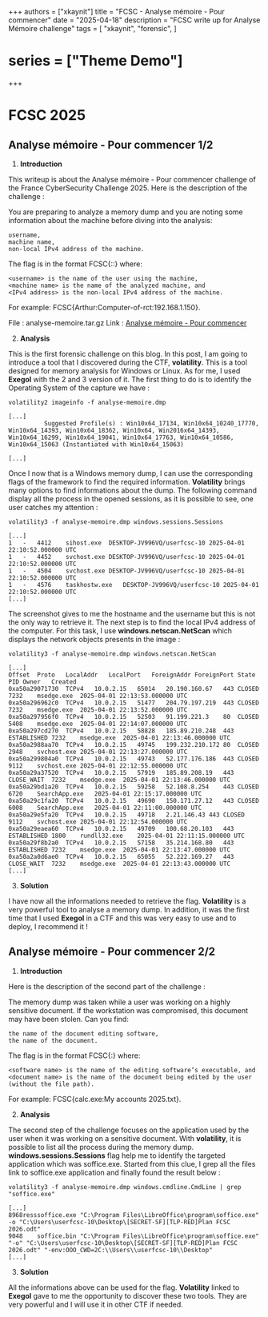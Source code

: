 +++
authors = ["xkaynit"]
title = "FCSC - Analyse mémoire - Pour commencer"
date = "2025-04-18"
description = "FCSC write up for Analyse Mémoire challenge"
tags = [
    "xkaynit",
    "forensic",
]
# series = ["Theme Demo"]
+++

# FCSC 2025
## Analyse mémoire - Pour commencer 1/2

1. **Introduction**

This writeup is about the Analyse mémoire - Pour commencer challenge of the France CyberSecurity Challenge 2025. Here is the description of the challenge :

You are preparing to analyze a memory dump and you are noting some information about the machine before diving into the analysis:

    username,
    machine name,
    non-local IPv4 address of the machine.

The flag is in the format FCSC{<username>:<machine name>:<IPv4 address>} where:

    <username> is the name of the user using the machine,
    <machine name> is the name of the analyzed machine, and
    <IPv4 address> is the non-local IPv4 address of the machine.

For example: FCSC{Arthur:Computer-of-rct:192.168.1.150}.

File : analyse-memoire.tar.gz
Link : [Analyse mémoire - Pour commencer](https://hackropole.fr/fr/challenges/forensics/fcsc2025-forensics-analyse-memoire-1/)

2. **Analysis**

This is the first forensic challenge on this blog. In this post, I am going to introduce a tool that I discovered during the CTF, **volatility**. This is a tool designed for memory analysis for Windows or Linux. As for me, I used **Exegol** with the 2 and 3 version of it. The first thing to do is to identify the Operating System of the capture we have :

```
volatility2 imageinfo -f analyse-memoire.dmp

[...]
          Suggested Profile(s) : Win10x64_17134, Win10x64_10240_17770, Win10x64_14393, Win10x64_18362, Win10x64, Win2016x64_14393, Win10x64_16299, Win10x64_19041, Win10x64_17763, Win10x64_10586, Win10x64_15063 (Instantiated with Win10x64_15063)

[...]
```

Once I now that is a Windows memory dump, I can use the corresponding flags of the framework to find the required information. **Volatility** brings many options to find informations about the dump. The following command display all the process in the opened sessions, as it is possible to see, one user catches my attention :

```
volatility3 -f analyse-memoire.dmp windows.sessions.Sessions

[...]
1	-	4412	sihost.exe	DESKTOP-JV996VQ/userfcsc-10	2025-04-01 22:10:52.000000 UTC
1	-	4452	svchost.exe	DESKTOP-JV996VQ/userfcsc-10	2025-04-01 22:10:52.000000 UTC
1	-	4504	svchost.exe	DESKTOP-JV996VQ/userfcsc-10	2025-04-01 22:10:52.000000 UTC
1	-	4576	taskhostw.exe	DESKTOP-JV996VQ/userfcsc-10	2025-04-01 22:10:52.000000 UTC
[...]
```

The screenshot gives to me the hostname and the username but this is not the only way to retrieve it. The next step is to find the local IPv4 address of the computer. For this task, I use **windows.netscan.NetScan** which displays the network objects presents in the image :

```
volatility3 -f analyse-memoire.dmp windows.netscan.NetScan

[...]
Offset	Proto	LocalAddr	LocalPort	ForeignAddr	ForeignPort	State	PID	Owner	Created
0xa50a29071730	TCPv4	10.0.2.15	65014	20.190.160.67	443	CLOSED	7232	msedge.exe	2025-04-01 22:13:53.000000 UTC
0xa50a296962c0	TCPv4	10.0.2.15	51477	204.79.197.219	443	CLOSED	7232	msedge.exe	2025-04-01 22:13:52.000000 UTC
0xa50a297956f0	TCPv4	10.0.2.15	52503	91.199.221.3	80	CLOSED	5408	msedge.exe	2025-04-01 22:14:07.000000 UTC
0xa50a297cd270	TCPv4	10.0.2.15	58828	185.89.210.248	443	ESTABLISHED	7232	msedge.exe	2025-04-01 22:13:46.000000 UTC
0xa50a2988aa70	TCPv4	10.0.2.15	49745	199.232.210.172	80	CLOSED	2948	svchost.exe	2025-04-01 22:13:27.000000 UTC
0xa50a299804a0	TCPv4	10.0.2.15	49743	52.177.176.186	443	CLOSED	9112	svchost.exe	2025-04-01 22:12:55.000000 UTC
0xa50a29a37520	TCPv4	10.0.2.15	57919	185.89.208.19	443	CLOSE_WAIT	7232	msedge.exe	2025-04-01 22:13:46.000000 UTC
0xa50a29bd1a20	TCPv4	10.0.2.15	59258	52.108.8.254	443	CLOSED	6720	SearchApp.exe	2025-04-01 22:15:17.000000 UTC
0xa50a29c1fa20	TCPv4	10.0.2.15	49690	150.171.27.12	443	CLOSED	6008	SearchApp.exe	2025-04-01 22:11:00.000000 UTC
0xa50a29e5fa20	TCPv4	10.0.2.15	49718	2.21.146.43	443	CLOSED	9112	svchost.exe	2025-04-01 22:12:54.000000 UTC
0xa50a29eaea60	TCPv4	10.0.2.15	49709	100.68.20.103	443	ESTABLISHED	1800	rundll32.exe	2025-04-01 22:11:15.000000 UTC
0xa50a29f8b2a0	TCPv4	10.0.2.15	57158	35.214.168.80	443	ESTABLISHED	7232	msedge.exe	2025-04-01 22:13:47.000000 UTC
0xa50a2a0d6ae0	TCPv4	10.0.2.15	65055	52.222.169.27	443	CLOSE_WAIT	7232	msedge.exe	2025-04-01 22:13:43.000000 UTC
[...]
```

3. **Solution**

I have now all the informations needed to retrieve the flag. **Volatility** is a very powerful tool to analyse a memory dump. In addition, it was the first time that I used **Exegol** in a CTF and this was very easy to use and to deploy, I recommend it !

## Analyse mémoire - Pour commencer 2/2

1. **Introduction**

Here is the description of the second part of the challenge : 

The memory dump was taken while a user was working on a highly sensitive document. If the workstation was compromised, this document may have been stolen. Can you find:

    the name of the document editing software,
    the name of the document.

The flag is in the format FCSC{<software name>:<document name>} where:

    <software name> is the name of the editing software’s executable, and
    <document name> is the name of the document being edited by the user (without the file path).

For example: FCSC{calc.exe:My accounts 2025.txt}.

2. **Analysis**

The second step of the challenge focuses on the application used by the user when it was working on a sensitive document. With **volatility**, it is possible to list all the process during the memory dump. **windows.sessions.Sessions** flag help me to identify the targeted application which was soffice.exe. Started from this clue, I grep all the files link to soffice.exe application and finally found the result below : 

```
volatility3 -f analyse-memoire.dmp windows.cmdline.CmdLine | grep "soffice.exe"

[...]
8968resssoffice.exe	"C:\Program Files\LibreOffice\program\soffice.exe" -o "C:\Users\userfcsc-10\Desktop\[SECRET-SF][TLP-RED]Plan FCSC 2026.odt"
9048	soffice.bin	"C:\Program Files\LibreOffice\program\soffice.exe" "-o" "C:\Users\userfcsc-10\Desktop\[SECRET-SF][TLP-RED]Plan FCSC 2026.odt" "-env:OOO_CWD=2C:\\Users\\userfcsc-10\\Desktop"
[...]
```

3. **Solution**

All the informations above can be used for the flag. **Volatility** linked to **Exegol** gave to me the opportunity to discover these two tools. They are very powerful and I will use it in other CTF if needed.
